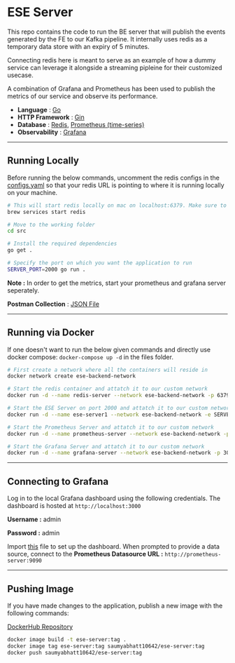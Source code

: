 # ESE Server

This repo contains the code to run the BE server that will publish the events generated by the FE to our Kafka pipeline. It internally uses redis as a temporary data store with an expiry of 5 minutes.

Connecting redis here is meant to serve as an example of how a dummy service can leverage it alongside a streaming pipleine for their customized usecase.

A combination of Grafana and Prometheus has been used to publish the metrics of our service and observe its performance.

- **Language** : [Go](https://go.dev/doc/)
- **HTTP Framework** : [Gin](https://gin-gonic.com/docs/)
- **Database** : [Redis](https://redis.io/docs/connect/clients/go/), [Prometheus (time-series)](https://prometheus.io/docs/prometheus/latest/getting_started/)
- **Observability** : [Grafana](https://grafana.com/docs/grafana/latest/)

---

## Running Locally

Before running the below commands, uncomment the redis configs in the [configs.yaml](./src/properties/config.yaml) so that your redis URL is pointing to where it is running locally on your machine.

```bash
# This will start redis locally on mac on localhost:6379. Make sure to change your settings accordingly in the config.yaml file
brew services start redis

# Move to the working folder
cd src

# Install the required dependencies
go get .

# Specify the port on which you want the application to run
SERVER_PORT=2000 go run .
```

**Note :** In order to get the metrics, start your prometheus and grafana server seperately.

**Postman Collection** : [JSON File](./files/Postman%20Collection.json)

---

## Running via Docker

If one doesn't want to run the below given commands and directly use docker compose: `docker-compose up -d` in the files folder.

```bash
# First create a network where all the containers will reside in
docker network create ese-backend-network

# Start the redis container and attatch it to our custom network
docker run -d --name redis-server --network ese-backend-network -p 6379:6379 redis

# Start the ESE Server on port 2000 and attatch it to our custom network
docker run -d --name ese-server1 --network ese-backend-network -e SERVER_PORT=2001 -p 2001:2001 saumyabhatt10642/ese-server

# Start the Prometheus Server and attatch it to our custom network
docker run -d --name prometheus-server --network ese-backend-network -p 9090:9090 -v $(pwd)/src/properties/prometheus.yml:/etc/prometheus/prometheus.yml prom/prometheus

# Start the Grafana Server and attatch it to our custom network
docker run -d --name grafana-server --network ese-backend-network -p 3000:3000 grafana/grafana
```

---

## Connecting to Grafana

Log in to the local Grafana dashboard using the following credentials. The dashboard is hosted at `http://localhost:3000`

**Username :** admin

**Password :** admin

Import [this](./files/ESE%20Server%20Grafana%20Dashboard.json) file to set up the dashboard. When prompted to provide a data source, connect to the
**Prometheus Datasource URL :** `http://prometheus-server:9090`

---

## Pushing Image

If you have made changes to the application, publish a new image with the following commands:

[DockerHub Repository](https://hub.docker.com/repository/docker/saumyabhatt10642/ese-server/general)

```bash
docker image build -t ese-server:tag .
docker image tag ese-server:tag saumyabhatt10642/ese-server:tag
docker push saumyabhatt10642/ese-server:tag
```
